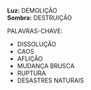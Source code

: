 **Luz:** DEMOLIÇÃO  
**Sombra:** DESTRUIÇÃO

PALAVRAS-CHAVE:
- DISSOLUÇÃO
- CAOS
- AFLIÇÃO
- MUDANÇA BRUSCA
- RUPTURA
- DESASTRES NATURAIS